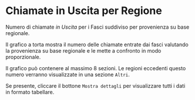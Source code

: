 # Chiamate in Uscita per Regione 

Numero di chiamate *in Uscita* per i Fasci suddiviso per provenienza
su base regionale.

Il grafico a torta mostra il numero delle chiamate entrate dai fasci
 valutando la provenienza su base regionale e le mette a confronto
in modo proporzionale.

Il grafico può contenere al massimo 8 sezioni. Le regioni eccedenti questo numero
verranno visualizzate in una sezione `Altri`.

Se presente, cliccare il bottone `Mostra dettagli` per visualizzare tutti i dati
in formato tabellare.
